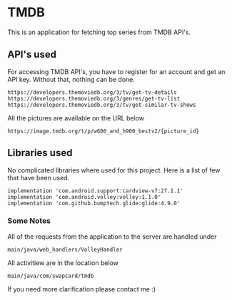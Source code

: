 # TMDB
This is an application for fetching top series from TMDB API's.

## API's used
For accessing TMDB API's, you have to register for an account and get an API key. Without that, nothing can be done.
```
https://developers.themoviedb.org/3/tv/get-tv-details
https://developers.themoviedb.org/3/genres/get-tv-list
https://developers.themoviedb.org/3/tv/get-similar-tv-shows
```
All the pictures are available on the URL below
```
https://image.tmdb.org/t/p/w600_and_h900_bestv2/{picture_id}
```
## Libraries used
No complicated libraries where used for this project. Here is a list of few that have been used.
```
implementation 'com.android.support:cardview-v7:27.1.1'
implementation 'com.android.volley:volley:1.1.0'
implementation 'com.github.bumptech.glide:glide:4.9.0'
```
### Some Notes
All of the requests from the application to the server are handled under 
```
main/java/web_handlers/VolleyHandler
```
All activitiew are in the location below
```
main/java/com/swapcard/tmdb
```

If you need more clarification please contact me :)
